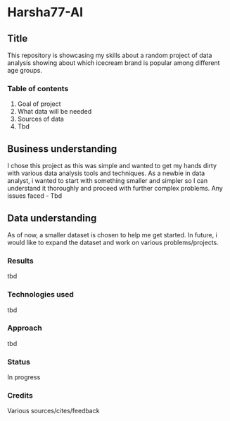 # Harsha77-AI

## Title
This repository is showcasing my skills about a random project of data analysis showing about which icecream brand is popular among different age groups.

### Table of contents
1. Goal of project
2. What data will be needed
3. Sources of data
4. Tbd

## Business understanding 
I chose this project as this was simple and wanted to get my hands dirty with various data analysis tools and techniques. As a newbie in data analyst, i wanted to start with something smaller and simpler so I can understand it thoroughly and proceed with further complex problems.
Any issues faced - Tbd

## Data understanding 
As of now, a smaller dataset is chosen to help me get started. In future, i would like to expand the dataset and work on various problems/projects.

### Results 
tbd

### Technologies used
tbd

### Approach
tbd

### Status
In progress

### Credits 
Various sources/cites/feedback
